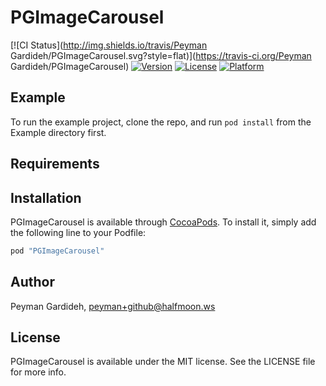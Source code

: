 # PGImageCarousel

[![CI Status](http://img.shields.io/travis/Peyman Gardideh/PGImageCarousel.svg?style=flat)](https://travis-ci.org/Peyman Gardideh/PGImageCarousel)
[![Version](https://img.shields.io/cocoapods/v/PGImageCarousel.svg?style=flat)](http://cocoapods.org/pods/PGImageCarousel)
[![License](https://img.shields.io/cocoapods/l/PGImageCarousel.svg?style=flat)](http://cocoapods.org/pods/PGImageCarousel)
[![Platform](https://img.shields.io/cocoapods/p/PGImageCarousel.svg?style=flat)](http://cocoapods.org/pods/PGImageCarousel)

## Example

To run the example project, clone the repo, and run `pod install` from the Example directory first.

## Requirements

## Installation

PGImageCarousel is available through [CocoaPods](http://cocoapods.org). To install
it, simply add the following line to your Podfile:

```ruby
pod "PGImageCarousel"
```

## Author

Peyman Gardideh, peyman+github@halfmoon.ws

## License

PGImageCarousel is available under the MIT license. See the LICENSE file for more info.
